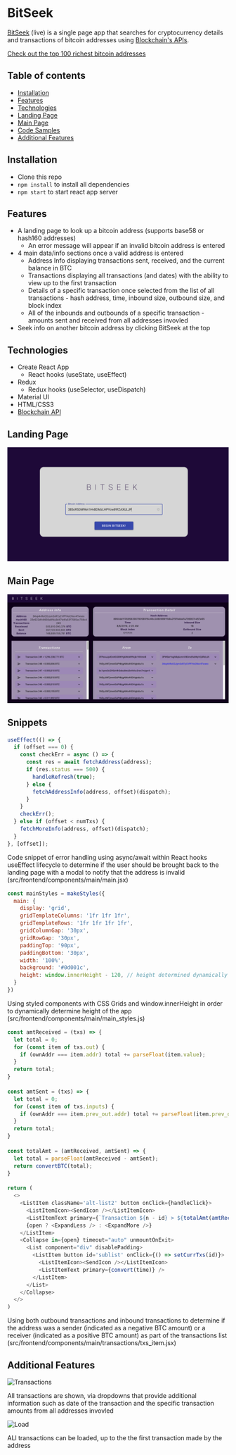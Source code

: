 # BitSeek
[BitSeek](https://miketu.dev/BitSeek/ "BitSeek") (live) is a single page app that searches for cryptocurrency details and transactions of bitcoin addresses using [Blockchain's APIs](https://www.blockchain.com/api/ "Blockchain API").

[Check out the top 100 richest bitcoin addresses](https://bitinfocharts.com/top-100-richest-bitcoin-addresses.html)

## Table of contents
* [Installation](#installation)
* [Features](#features)
* [Technologies](#technologies)
* [Landing Page](#landing-page)
* [Main Page](#main-page)
* [Code Samples](#snippets)
* [Additional Features](#additional-features)

## Installation
  * Clone this repo
  * `npm install` to install all dependencies
  * `npm start` to start react app server

## Features
  * A landing page to look up a bitcoin address (supports base58 or hash160 addresses)
    * An error message will appear if an invalid bitcoin address is entered
  * 4 main data/info sections once a valid address is entered
    * Address Info displaying transactions sent, received, and the current balance in BTC
    * Transactions displaying all transactions (and dates) with the ability to view up to the first transaction
    * Details of a specific transaction once selected from the list of all transactions - hash address, time, inbound size, outbound size, and block index
    * All of the inbounds and outbounds of a specific transaction - amounts sent and received from all addresses invovled
  * Seek info on another bitcoin address by clicking BitSeek at the top

## Technologies
  * Create React App
    * React hooks (useState, useEffect)
  * Redux
    * Redux hooks (useSelector, useDispatch)
  * Material UI
  * HTML/CSS3
  * [Blockchain API](https://www.blockchain.com/api/ "Blockchain API")

## Landing Page
![LandingPage](src/images/LandingPage2.png "Landing Page")

## Main Page
![MainPage](src/images/MainPage.png "Main Page")

## Snippets
```javascript
useEffect(() => {
  if (offset === 0) {
    const checkErr = async () => {
      const res = await fetchAddress(address);
      if (res.status === 500) {
        handleRefresh(true);
      } else {
        fetchAddressInfo(address, offset)(dispatch);
      }
    }
    checkErr();
  } else if (offset < numTxs) {
    fetchMoreInfo(address, offset)(dispatch);
  }
}, [offset]);
```

Code snippet of error handling using async/await within React hooks useEffect lifecycle to determine if the user should be brought back to the landing page with a modal to notify that the address is invalid (src/frontend/components/main/main.jsx)

```javascript
const mainStyles = makeStyles({
  main: {
    display: 'grid',
    gridTemplateColumns: '1fr 1fr 1fr',
    gridTemplateRows: '1fr 1fr 1fr 1fr',
    gridColumnGap: '30px',
    gridRowGap: '30px',
    paddingTop: '90px',
    paddingBottom: '30px',
    width: '100%',
    background: '#0d001c',
    height: window.innerHeight - 120, // height determined dynamically
  }
})
```

Using styled components with CSS Grids and window.innerHeight in order to dynamically determine height of the app (src/frontend/components/main/main_styles.js)

```javascript
const amtReceived = (txs) => {
  let total = 0;
  for (const item of txs.out) {
    if (ownAddr === item.addr) total += parseFloat(item.value);
  }
  return total;
}

const amtSent = (txs) => {
  let total = 0;
  for (const item of txs.inputs) {
    if (ownAddr === item.prev_out.addr) total += parseFloat(item.prev_out.value);
  }
  return total;
}

const totalAmt = (amtReceived, amtSent) => {
  let total = parseFloat(amtReceived - amtSent);
  return convertBTC(total);
}

return (
  <>
    <ListItem className='alt-list2' button onClick={handleClick}>
      <ListItemIcon><SendIcon /></ListItemIcon>
      <ListItemText primary={`Transaction ${n - id} > ${totalAmt(amtReceived(txs), amtSent(txs))}`} />
      {open ? <ExpandLess /> : <ExpandMore />}
    </ListItem>
    <Collapse in={open} timeout="auto" unmountOnExit>
      <List component="div" disablePadding>
        <ListItem button id='sublist' onClick={() => setCurrTxs(id)}>
          <ListItemIcon><SendIcon /></ListItemIcon>
          <ListItemText primary={convert(time)} />
        </ListItem>
      </List>
    </Collapse>
  </>
)
```

Using both outbound transactions and inbound transactions to determine if the address was a sender (indicated as a negative BTC amount) or a receiver (indicated as a positive BTC amount) as part of the transactions list (src/frontend/components/main/transactions/txs_item.jsx)

## Additional Features
![Transactions](src/images/BitSeek_TransactionDetails.gif "Transactions")

All transactions are shown, via dropdowns that provide additional information such as date of the transaction and the specific transaction amounts from all addresses invovled

![Load](src/images/BitSeek_MoreTransactions.gif "Load")

ALl transactions can be loaded, up to the the first transaction made by the address